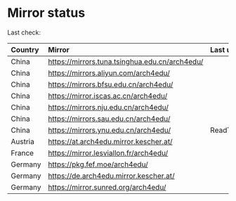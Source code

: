 <script src="./time.js"></script>
# Mirror status
Last check: <script type="text/javascript">localize(1694560596.8283615);</script>

|Country|Mirror|Last update|
|:------|:-----|:----------|
|China|https://mirrors.tuna.tsinghua.edu.cn/arch4edu/|<script type="text/javascript">localize(1694543688);</script>|
|China|https://mirrors.aliyun.com/arch4edu/|<script type="text/javascript">localize(1694543688);</script>|
|China|https://mirrors.bfsu.edu.cn/arch4edu/|<script type="text/javascript">localize(1694543688);</script>|
|China|https://mirror.iscas.ac.cn/arch4edu/|<script type="text/javascript">localize(1694501451);</script>|
|China|https://mirrors.nju.edu.cn/arch4edu/|<script type="text/javascript">localize(1694457683);</script>|
|China|https://mirrors.sau.edu.cn/arch4edu/|<script type="text/javascript">localize(1694543688);</script>|
|China|https://mirrors.ynu.edu.cn/arch4edu/|ReadTimeout|
|Austria|https://at.arch4edu.mirror.kescher.at/|<script type="text/javascript">localize(1694543688);</script>|
|France|https://mirror.lesviallon.fr/arch4edu/|<script type="text/javascript">localize(1694501451);</script>|
|Germany|https://pkg.fef.moe/arch4edu/|<script type="text/javascript">localize(1694543688);</script>|
|Germany|https://de.arch4edu.mirror.kescher.at/|<script type="text/javascript">localize(1694543688);</script>|
|Germany|https://mirror.sunred.org/arch4edu/|<script type="text/javascript">localize(1694543688);</script>|

<script src="./tablefilter/tablefilter.js"></script>
<script src="./table.js"></script>